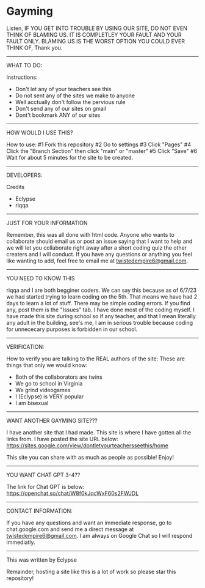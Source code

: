 # Gayming
Listen, IF YOU GET INTO TROUBLE BY USING OUR SITE, DO NOT EVEN THINK OF BLAMING US. IT IS COMPLETLEY YOUR FAULT AND YOUR FAULT ONLY. BLAMING US IS THE WORST OPTION YOU COULD EVER THINK OF, Thank you.

----------------------------------------------------------------------------

WHAT TO DO:

Instructions:
 - Don't let any of your teachers see this
 - Do not sent any of the sites we make to anyone
 - Well acctually don't follow the pervious rule
 - Don't send any of our sites on gmail 
 - Dont't bookmark ANY of our sites

----------------------------------------------------------------------------
 
 HOW WOULD I USE THIS?
 
 How to use:
  #1 Fork this repository
  #2 Go to settings
  #3 Click "Pages"
  #4 Click the "Branch Section" then click "main" or "master"
  #5 Click "Save"
  #6 Wait for about 5 minutes for the site to be created.
  
  ----------------------------------------------------------------------------
 
DEVELOPERS: 

Credits
 - Eclypse
 - riqqa
----------------------------------------------------------------------------

JUST FOR YOUR INFORMATION

Remember, this was all done with html code. Anyone who wants to collaborate should email us or post an issue saying that I want to help and we will let you collaborate right away after a short coding quiz the other creaters and I will conduct. If you have any questions or anything you feel like wanting to add, feel free to email me at twistedempire6@gmail.com. 

----------------------------------------------------------------------------

YOU NEED TO KNOW THIS

riqqa and I are both begginer coders. We can say this because as of 6/7/23 we had started trying to learn coding on the 5th. That means we have had 2 days to learn a lot of stuff. There may be simple coding errors. If you find any, post them is the "Issues" tab. I have done most of the coding myself. I have made this site during school so if any teacher, and that I mean literally any adult in the building, see's me, I am in serious trouble because coding for unnececary purposes is forbidden in our school.

----------------------------------------------------------------------------

VERIFICATION:

How to verify you are talking to the REAL authors of the site:
These are things that only we would know:
 - Both of the collaborators are twins
 - We go to school in Virginia
 - We grind videogames 
 - I (Eclypse) is VERY popular
 - I am bisexual

 ----------------------------------------------------------------------------
 
 WANT ANOTHER GAYMING SITE???
 
 I have another site that I had made. This site is where I have gotten all the links from. I have posted the site URL below:
 https://sites.google.com/view/dontletyourteachersseethis/home
 
 This site you can share with as much as people as possible! Enjoy!
 
 ----------------------------------------------------------------------------
 
 YOU WANT CHAT GPT 3-4??
 
 The link for Chat GPT is below:
 https://openchat.so/chat/W8f0kJqcWxF60s2FWJDL
 
 ----------------------------------------------------------------------------
 
 CONTACT INFORMATION:
 
 If you have any questions and want an immediate response, go to chat.google.com and send me a direct message at twistedempire6@gmail.com. I am always on Google Chat so I will respond immediatly.
 
 ----------------------------------------------------------------------------
 
 This was written by Eclypse
 
 Remainder, hosting a site like this is a lot of work so please star this repository!
 
 













